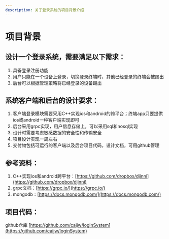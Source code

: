 ```yaml
---
description: 关于登录系统的项目背景介绍
---
```


# 项目背景

## 设计一个登录系统，需要满足以下需求：

1. 具备登录注册功能
2. 用户只能在一个设备上登录，切换登录终端时，其他已经登录的终端会被踢出
3. 后台可以根据管理策略将已经登录的设备踢出

## 系统客户端和后台的设计要求：

1. 客户端登录模块需要采用C++实现ios和android的跨平台；终端app只要提供ios或android一种客户端实现即可
2. 后台采用grpc实现，用户信息存储上，可以采用sql和nosql实现
3. 设计时需要考虑敏感数据的安全性和传输安全
4. 项目设计实现一周左右
5. 交付物包括可运行的客户端以及后台项目代码，设计文档，可用github管理

## 参考资料：

1. C++实现ios和android跨平台：[https://github.com/dropbox/djinni](https://github.com/dropbox/djinni)
2. grpc文档：[https://grpc.io/](https://grpc.io/)
3. mongodb：[https://docs.mongodb.com/](https://docs.mongodb.com/)

## 项目代码：

github仓库 [https://github.com/caijw/loginSystem](https://github.com/caijw/loginSystem)

